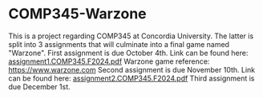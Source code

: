 # COMP345-Warzone
This is a project regarding COMP345 at Concordia University.
The latter is split into 3 assignments that will culminate into a final game named "Warzone".
First assignment is due October 4th. Link can be found here: [assignment1.COMP345.F2024.pdf](https://github.com/user-attachments/files/16937525/assignment1.COMP345.F2024.pdf)
Warzone game reference: https://www.warzone.com 
Second assignment is due November 10th. Link can be found here: [assignment2.COMP345.F2024.pdf](https://github.com/user-attachments/files/17298034/assignment2.COMP345.F2024.pdf)
Third assignment is due December 1st.
